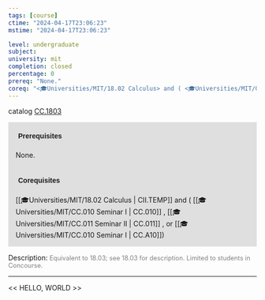 ```yaml
---
tags: [course]
ctime: "2024-04-17T23:06:23"
mstime: "2024-04-17T23:06:23"

level: undergraduate
subject: 
university: mit
completion: closed
percentage: 0
prereq: "None."
coreq: "<🎓Universities/MIT/18.02 Calculus> and ( <🎓Universities/MIT/CC.010 Seminar I> , <🎓Universities/MIT/CC.011 Seminar II> , or <🎓Universities/MIT/CC.010 Seminar I>)"
---
```


catalog [CC.1803](http://student.mit.edu/catalog/mCCa.html#CC.1803)

<span style="display: block; padding: 15px; background-color: rgb(100, 100, 100, 0.2);"><font id="m_prereq147_0" style="display: block; font-family: Arial, sans-serif; font-weight: bold; padding: 5px">Prerequisites</font><br><span id="prereq147_0">None.</span></span>
<span style="display: block; padding: 15px; background-color: rgb(100, 100, 100, 0.2);"><font id="m_coreq147_0" style="display: block; font-family: Arial, sans-serif; font-weight: bold; padding: 5px">Corequisites</font><br><span id="coreq147_0">[[🎓Universities/MIT/18.02 Calculus | CII.TEMP]] and ( [[🎓Universities/MIT/CC.010 Seminar I | CC.010]] , [[🎓Universities/MIT/CC.011 Seminar II | CC.011]] , or [[🎓Universities/MIT/CC.010 Seminar I | CC.A10]])</span></span>

<font style="">Description:</font>
<font style="color: grey; font-size: 0.8rem;">Equivalent to 18.03; see 18.03 for description. Limited to students in Concourse.</font>



---

<< HELLO, WORLD >>
